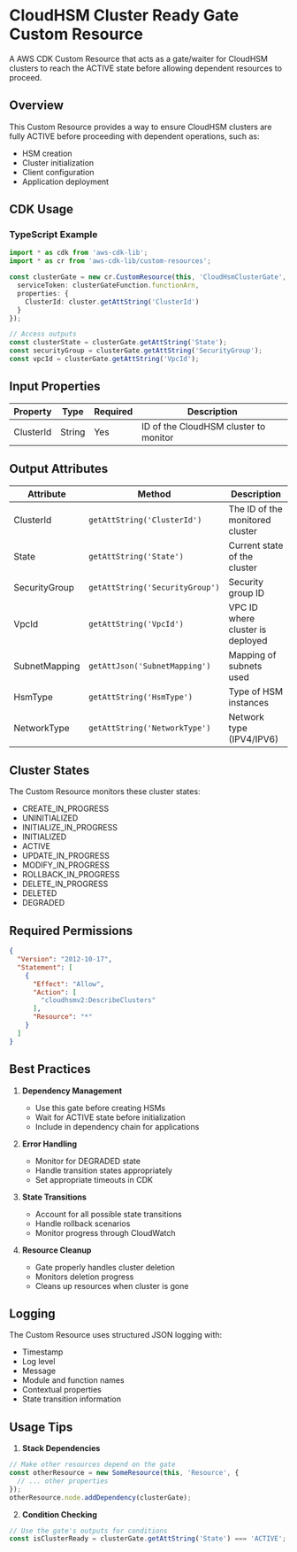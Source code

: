 # CloudHSM Cluster Ready Gate Custom Resource

A AWS CDK Custom Resource that acts as a gate/waiter for CloudHSM clusters to reach the ACTIVE state before allowing dependent resources to proceed.

## Overview

This Custom Resource provides a way to ensure CloudHSM clusters are fully ACTIVE before proceeding with dependent operations, such as:

- HSM creation
- Cluster initialization
- Client configuration
- Application deployment

## CDK Usage

### TypeScript Example

```typescript
import * as cdk from 'aws-cdk-lib';
import * as cr from 'aws-cdk-lib/custom-resources';

const clusterGate = new cr.CustomResource(this, 'CloudHsmClusterGate', {
  serviceToken: clusterGateFunction.functionArn,
  properties: {
    ClusterId: cluster.getAttString('ClusterId')
  }
});

// Access outputs
const clusterState = clusterGate.getAttString('State');
const securityGroup = clusterGate.getAttString('SecurityGroup');
const vpcId = clusterGate.getAttString('VpcId');
```

## Input Properties

| Property  | Type   | Required | Description                           |
| --------- | ------ | -------- | ------------------------------------- |
| ClusterId | String | Yes      | ID of the CloudHSM cluster to monitor |

## Output Attributes

| Attribute     | Method                          | Description                      |
| ------------- | ------------------------------- | -------------------------------- |
| ClusterId     | `getAttString('ClusterId')`     | The ID of the monitored cluster  |
| State         | `getAttString('State')`         | Current state of the cluster     |
| SecurityGroup | `getAttString('SecurityGroup')` | Security group ID                |
| VpcId         | `getAttString('VpcId')`         | VPC ID where cluster is deployed |
| SubnetMapping | `getAttJson('SubnetMapping')`   | Mapping of subnets used          |
| HsmType       | `getAttString('HsmType')`       | Type of HSM instances            |
| NetworkType   | `getAttString('NetworkType')`   | Network type (IPV4/IPV6)         |

## Cluster States

The Custom Resource monitors these cluster states:
- CREATE_IN_PROGRESS
- UNINITIALIZED
- INITIALIZE_IN_PROGRESS
- INITIALIZED
- ACTIVE
- UPDATE_IN_PROGRESS
- MODIFY_IN_PROGRESS
- ROLLBACK_IN_PROGRESS
- DELETE_IN_PROGRESS
- DELETED
- DEGRADED

## Required Permissions

```json
{
  "Version": "2012-10-17",
  "Statement": [
    {
      "Effect": "Allow",
      "Action": [
        "cloudhsmv2:DescribeClusters"
      ],
      "Resource": "*"
    }
  ]
}
```

## Best Practices

1. **Dependency Management**
   - Use this gate before creating HSMs
   - Wait for ACTIVE state before initialization
   - Include in dependency chain for applications

2. **Error Handling**
   - Monitor for DEGRADED state
   - Handle transition states appropriately
   - Set appropriate timeouts in CDK

3. **State Transitions**
   - Account for all possible state transitions
   - Handle rollback scenarios
   - Monitor progress through CloudWatch

4. **Resource Cleanup**
   - Gate properly handles cluster deletion
   - Monitors deletion progress
   - Cleans up resources when cluster is gone

## Logging

The Custom Resource uses structured JSON logging with:
- Timestamp
- Log level
- Message
- Module and function names
- Contextual properties
- State transition information

## Usage Tips

1. **Stack Dependencies**
```typescript
// Make other resources depend on the gate
const otherResource = new SomeResource(this, 'Resource', {
  // ... other properties
});
otherResource.node.addDependency(clusterGate);
```

2. **Condition Checking**

```typescript
// Use the gate's outputs for conditions
const isClusterReady = clusterGate.getAttString('State') === 'ACTIVE';
```
